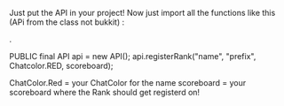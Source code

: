 Just put the API in your project!
Now just import all the functions like this (APi from the class not bukkit) :




.


  PUBLIC final API api = new API();
  api.registerRank("name", "prefix", Chatcolor.RED, scoreboard);

ChatColor.Red = your ChatColor for the name
scoreboard = your scoreboard where the Rank should get registerd on!

